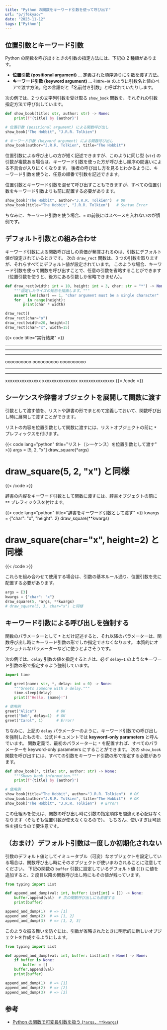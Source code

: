 ```yaml
---
title: "Python の関数をキーワード引数を使って呼び出す"
url: "p/jf6kyao/"
date: "2023-11-12"
tags: ["Python"]
---
```


位置引数とキーワード引数
----

Python の関数を呼び出すときの引数の指定方法には、下記の 2 種類があります。

- __位置引数 (positional argument)__ ... 定義された順序通りに引数を渡す方法。
- __キーワード引数 (keyword argument)__ ... `引数名=値` のように引数名と値のペアで渡す方法。他の言語だと「名前付き引数」と呼ばれていたりします。

次の例では、2 つの文字列引数を受け取る `show_book` 関数を、それぞれの引数指定方法で呼び出しています。

```python
def show_book(title: str, author: str) -> None:
    print(f"{title} by {author}")

# 位置引数 (positional argument) による関数呼び出し
show_book("The Hobbit", "J.R.R. Tolkien")

# キーワード引数 (keyword argument) による関数呼び出し
show_book(author="J.R.R. Tolkien", title="The Hobbit")
```

位置引数による呼び出しの方が短く記述できますが、このように同じ型 (`str`) の引数が複数ある場合は、キーワード引数を使った方が呼び出し順序の間違いによる不具合が入りにくくなります。
後者の呼び出し方を見るとわかるように、キーワード引数を使うと、任意の順番で引数を記述できます。

位置引数とキーワード引数を混ぜて呼び出すこともできますが、すべての位置引数をキーワード引数よりも前に配置する必要があります。

```python
show_book("The Hobbit", author="J.R.R. Tolkien")  # OK
show_book(title="The Hobbit", "J.R.R. Tolkien")   # Syntax Error
```

ちなみに、キーワード引数を使う場合、`=` の前後にはスペースを入れないのが慣例です。


デフォルト引数との組み合わせ
----

キーワード引数による関数呼び出しの真価が発揮されるのは、引数にデフォルト値が設定されているときです。
次の `draw_rect` 関数は、3 つの引数を取りますが、それらすべてにデフォルト値が設定されています。
このような場合、キーワード引数を使って関数を呼び出すことで、任意の引数を省略することができます（位置引数を使うと、後方にある引数しか省略できません）。

```python
def draw_rect(width: int = 10, height: int = 3, char: str = "*") -> None:
    """指定したサイズの矩形を描画します。"""
    assert len(char) == 1, "char argument must be a single character"
    for _ in range(height):
        print(char * width)

draw_rect()
draw_rect(char="o")
draw_rect(width=20, height=2)
draw_rect(char="x", width=15)
```

{{< code title="実行結果" >}}
**********
**********
**********
oooooooooo
oooooooooo
oooooooooo
********************
********************
xxxxxxxxxxxxxxx
xxxxxxxxxxxxxxx
xxxxxxxxxxxxxxx
{{< /code >}}


シーケンスや辞書オブジェクトを展開して関数に渡す
----

引数として渡す値を、リストや辞書の形でまとめて定義しておいて、関数呼び出し時に展開して渡すことができます。

リストの内容を位置引数として関数に渡すには、リストオブジェクトの前に __`*`__ プレフィックスを付けます。

{{< code lang="python" title="リスト（シーケンス）を位置引数として渡す" >}}
args = [5, 2, "x"]
draw_square(*args)
# draw_square(5, 2, "x") と同様
{{< /code >}}

辞書の内容をキーワード引数として関数に渡すには、辞書オブジェクトの前に __`**`__ プレフィックスを付けます。

{{< code lang="python" title="辞書をキーワード引数として渡す" >}}
kwargs = {"char": "x", "height": 2}
draw_square(**kwargs)
# draw_square(char="x", height=2) と同様
{{< /code >}}

これらを組み合わせて使用する場合は、引数の基本ルール通り、位置引数を先に配置する必要があります。

```python
args = [3]
kwargs = {"char": "x"}
draw_square(5, *args, **kwargs)
# draw_square(5, 3, char="x") と同様
```


キーワード引数による呼び出しを強制する
----

関数のパラメーターとして __`*`__ とだけ記述すると、それ以降のパラメーターは、関数呼び出し時にキーワード引数の形でしか指定できなくなります。
本質的にオプショナルなパラメーターなどに使うとよさそうです。

次の例では、`delay` 引数の値を指定するときは、必ず `delay=1` のようなキーワード引数の形で指定するよう強制しています。

```python
import time

def greet(name: str, *, delay: int = 0) -> None:
    """Greets someone with a delay."""
    time.sleep(delay)
    print(f"Hello, {name}!")

# 使用例
greet("Alice")         # OK
greet("Bob", delay=1)  # OK
greet("Carol", 1)      # Error!
```

ちなみに、上記の `delay` パラメーターのように、キーワード引数での呼び出しを強制したものを、公式ドキュメントでは __keyword-only parameters__ と呼んでいます。
関数定義で、最初のパラメーターに `*` を配置すれば、すべてのパラメーターを keyword-only parameters にすることができます。
次の `show_book` 関数を呼び出すには、すべての引数をキーワード引数の形で指定する必要があります。

```python
def show_book(*, title: str, author: str) -> None:
    """Shows book information."""
    print(f"{title} by {author}")

# 使用例
show_book(title="The Hobbit", author="J.R.R. Tolkien")  # OK
show_book(author="J.R.R. Tolkien", title="The Hobbit")  # OK
show_book("The Hobbit", "J.R.R. Tolkien")  # Error!
```

この仕組みを使えば、関数の呼び出し時に引数の指定順序を間違える心配はなくなります（そもそも位置引数が使えなくなるので）。
もちろん、使いすぎは可読性を損なうので要注意です。


（おまけ）デフォルト引数は一度しか初期化されない
----

引数のデフォルト値としてイミュータブル（可変）なオブジェクトを設定している場合は、関数呼び出し時にそのオブジェクトが使いまわされることに注意してください。
下記の関数の `buffer` 引数に設定しているデフォルト値 (`[]`) に値を追加すると、2 度目以降の関数呼び出し時にもその値が残っています。

```python
from typing import List

def append_and_dump(val: int, buffer: List[int] = []) -> None:
    buffer.append(val)  # 次の関数呼び出しにも影響する
    print(buffer)

append_and_dump(1)  # => [1]
append_and_dump(2)  # => [1, 2]
append_and_dump(3)  # => [1, 2, 3]
```

このような振る舞いを防ぐには、引数が省略されたときに明示的に新しいオブジェクトを作成するようにします。

```python
from typing import List

def append_and_dump(val: int, buffer: List[int] = None) -> None:
    if buffer is None:
        buffer = []
    buffer.append(val)
    print(buffer)

append_and_dump(1)  # => [1]
append_and_dump(2)  # => [2]
append_and_dump(3)  # => [3]
```


参考
----

- [Python の関数で可変長引数を扱う (`*args, **kwargs`)](/p/rcaip63/)

